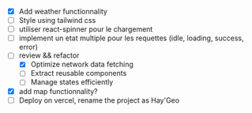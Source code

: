 - [x] Add weather functionnality
- [ ] Style using tailwind css
- [ ] utiliser react-spinner pour le chargement
- [ ] implement un etat multiple pour les requettes (idle, loading, success, error)
- [ ] review && refactor
  - [x] Optimize network data fetching
  - [ ] Extract reusable components
  - [ ] Manage states efficiently 
- [x] add map functionnality? 
- [ ] Deploy on vercel, rename the project as Hay'Geo 